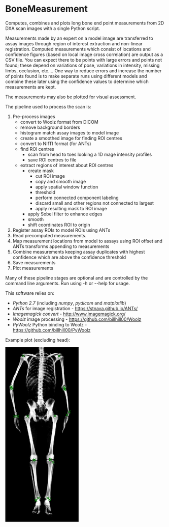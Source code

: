 BoneMeasurement
===============

Computes, combines and plots long bone end point measurements from
2D DXA scan images with a single Python script.

Measurements made by an expert on a model image are transferred
to assay images through region of interest extraction and
non-linear registration.
Computed measurements which consist of locations and confidence figures
(based on local image cross correlation) are output as a CSV file.
You can expect there to be points with large errors and points not found;
these depend on variations of pose, variations in intensity, missing limbs,
occlusion, etc.... One way to reduce errors and increase the number of
points found  is to make separate runs using different models and combine
these later using the confidence values to determine which measurements
are kept.

The measurements may also be plotted for visual assessment.

The pipeline used to process the scan is:

1. Pre-process images
   * convert to Woolz format from DICOM
   * remove background borders 
   * histogram match assay images to model image
   * create a smoothed image for finding ROI centres
   * convert to NIfTI format (for ANTs)
   * find ROI centres
     + scan from head to toes looking a 1D mage intensity profiles
     + save ROI centres to file
   * extract regions of interest about ROI centres
     + create mask
       - cut ROI image
       - copy and smooth image
       - apply spatial window function
       - threshold
       - perform connected component labeling
       - discard small and other regions not connected to largest
       - apply resulting mask to ROI image
     + apply Sobel filter to enhance edges
     + smooth
     + shift coordinates ROI to origin
2. Register assay ROIs to model ROIs using ANTs
3. Read precomputed measurements.
4. Map measurement locations from model to assays using ROI offset and ANTs
   transforms appending to measurements
5. Combine measurements keeping assay duplicates with highest confidence
   which are above the confidence threshold
6. Save measurements
7. Plot measurements

Many of these pipeline stages are optional and are controlled by the command
line arguments.  Run using -h or --help for usage.

This software relies on:

- _Python 2.7_ (including _numpy_, _pydicom_ and _matplotlib_)
- _ANTs_ for image registration - https://stnava.github.io/ANTs/
- _Imagemagick convert_ - http://www.imagemagick.org/
- _Woolz_ image processing - https://github.com/billhill00/Woolz
- _PyWoolz_ Python binding to Woolz - https://github.com/billhill00/PyWoolz

Example plot (excluding head):

![eample plot][exp]

[exp]: example_plot.png
